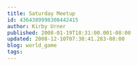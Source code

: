 ```yaml
---
title: Saturday Meetup
id: 4364389998308442415
author: Kirby Urner
published: 2008-01-19T18:31:00.001-08:00
updated: 2008-12-10T07:38:41.283-08:00
blog: world_game
tags: 
---
```


